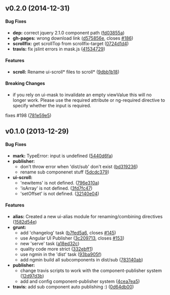 <a name="v0.2.0"></a>
## v0.2.0 (2014-12-31)


#### Bug Fixes

* **dep:** correct jquery 2.1.0 component path ([fd03855a](http://github.com/angular-ui/ui-utils/commit/fd03855ac336d00ce19685f4df90b862e2f5c9b4))
* **gh-pages:** wrong download link ([d575856e](http://github.com/angular-ui/ui-utils/commit/d575856e9ce575d40015d532d8a3684521f5d26d), closes [#186](http://github.com/angular-ui/ui-utils/issues/186))
* **scrollfix:** get scrollTop from scrollfix-target ([0724d1d4](http://github.com/angular-ui/ui-utils/commit/0724d1d41593d3d89ecd015026576570360f2f20))
* **travis:** fix jslint errors in mask.js ([41534729](http://github.com/angular-ui/ui-utils/commit/415347293d7200d8fc4a14b99e9744249e6c80da))


#### Features

* **scroll:** Rename ui-scroll* files to scroll* ([9dbb1b18](http://github.com/angular-ui/ui-utils/commit/9dbb1b185ac51bdce834405f7b43e514ad29d978))


#### Breaking Changes

* if you rely on ui-mask to invalidate an empty viewValue
this will no longer work. Please use the required attribute or ng-required
directive to specify whether the input is required.

fixes #198
 ([781e59e5](http://github.com/angular-ui/ui-utils/commit/781e59e5a1fa72db91eca6a257408ffe72da0c57))

<a name="v0.1.0"></a>
## v0.1.0 (2013-12-29)


#### Bug Fixes

* **mark:** TypeError: input is undefined ([5440d6fa](http://github.com/angular-ui/ui-utils/commit/5440d6fa8514ee86efc480b0abbf66cf244889ad))
* **publisher:**
  * don't throw error when 'dist/sub' don't exist ([bd319236](http://github.com/angular-ui/ui-utils/commit/bd31923668c0ea80311b9dbe7d72bfbe55956325))
  * rename sub componenet stuff ([5dcdc379](http://github.com/angular-ui/ui-utils/commit/5dcdc3794efe66112522415aafe9ebe965a274f6))
* **ui-scroll:**
  * 'newitems' is not defined. ([796e310a](http://github.com/angular-ui/ui-utils/commit/796e310a26ac43a248c0c732877242890fdda2be))
  * 'isArray' is not defined. ([3fd7fc47](http://github.com/angular-ui/ui-utils/commit/3fd7fc47de7d05460a55ca42e4afec60d8e8cc4d))
  * 'setOffset' is not defined. ([32140e04](http://github.com/angular-ui/ui-utils/commit/32140e04be176c4b2a5954d2cf8e9ec3c48a6f5c))


#### Features

* **alias:** Created a new ui-alias module for renaming/combining directives ([1582d54e](http://github.com/angular-ui/ui-utils/commit/1582d54ecaf81cb516a28368c0d409b5d5fe7da9))
* **grunt:**
  * add 'changelog' task ([b7fed5a6](http://github.com/angular-ui/ui-utils/commit/b7fed5a6026121d0098f892aa0a221c0d9c14d56), closes [#145](http://github.com/angular-ui/ui-utils/issues/145))
  * use Angular UI Publisher ([3c209713](http://github.com/angular-ui/ui-utils/commit/3c20971307e50741f88da21cb638077237e56da2), closes [#153](http://github.com/angular-ui/ui-utils/issues/153))
  * new 'serve' task ([a18ed32c](http://github.com/angular-ui/ui-utils/commit/a18ed32ce134acabe7adc79b41e82ed6c52109ed))
  * quality code more strict ([332ebff1](http://github.com/angular-ui/ui-utils/commit/332ebff1fdc7edf4d44d64f4796ec2f70e90947f))
  * use ngmin in the 'dist' task ([93ba905f](http://github.com/angular-ui/ui-utils/commit/93ba905fadfd4d0970d384f7978e19a3561cea65))
  * add ngmin build all subcomponents in dist/sub ([783140ab](http://github.com/angular-ui/ui-utils/commit/783140abe1b8d6c0f842eceb7fc24a0f16d73ca5))
* **publisher:**
  * change travis scripts to work with the component-publisher system ([12d97d3b](http://github.com/angular-ui/ui-utils/commit/12d97d3bf88da86875141093fc164f1537d0dfe2))
  * add and config component-publisher system ([4cea7ea5](http://github.com/angular-ui/ui-utils/commit/4cea7ea5bb4c47ad74c4f5123121a2896bf6f717))
* **travis:** add sub component auto publishing :) ([0d64db00](http://github.com/angular-ui/ui-utils/commit/0d64db00a5c50816cbf0b022aa5607fee29d5e2a))

